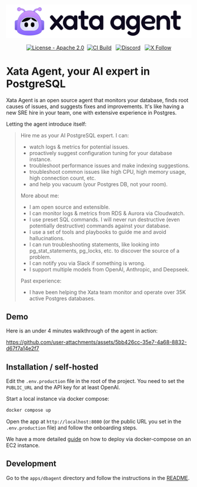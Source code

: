 <div align="center">
  <img src="brand-kit/banner/xata-agent-banner-github@2x.png" alt="xata agent logo" />
</div>

<p align="center">
  <a href="https://github.com/xataio/agent/blob/main/LICENSE"><img src="https://img.shields.io/badge/License-Apache_2.0-green" alt="License - Apache 2.0"></a>&nbsp;
  <a href="https://github.com/xataio/agent/actions?query=branch%3Amain"><img src="https://github.com/xataio/agent/actions/workflows/ci.yml/badge.svg" alt="CI Build"></a> &nbsp;
  <a href="https://xata.io/discord"><img src="https://img.shields.io/discord/996791218879086662?label=Discord" alt="Discord"></a> &nbsp;
  <a href="https://twitter.com/xata"><img src="https://img.shields.io/twitter/follow/xata?style=flat" alt="X Follow" /> </a>
</p>

# Xata Agent, your AI expert in PostgreSQL

Xata Agent is an open source agent that monitors your database, finds root causes of issues, and suggests fixes and improvements. It's like having a new SRE hire in your team, one with extensive experience in Postgres.

Letting the agent introduce itself:

> Hire me as your AI PostgreSQL expert. I can:
>
> - watch logs & metrics for potential issues.
> - proactively suggest configuration tuning for your database instance.
> - troubleshoot performance issues and make indexing suggestions.
> - troubleshoot common issues like high CPU, high memory usage, high connection count, etc.
> - and help you vacuum (your Postgres DB, not your room).
>
> More about me:
>
> - I am open source and extensible.
> - I can monitor logs & metrics from RDS & Aurora via Cloudwatch.
> - I use preset SQL commands. I will never run destructive (even potentially destructive) commands against your database.
> - I use a set of tools and playbooks to guide me and avoid hallucinations.
> - I can run troubleshooting statements, like looking into pg_stat_statements, pg_locks, etc. to discover the source of a problem.
> - I can notify you via Slack if something is wrong.
> - I support multiple models from OpenAI, Anthropic, and Deepseek.
>
> Past experience:
>
> - I have been helping the Xata team monitor and operate over 35K active Postgres databases.

## Demo

Here is an under 4 minutes walkthrough of the agent in action:

https://github.com/user-attachments/assets/5bb426cc-35e7-4a68-8832-d67f7a14e2f7

## Installation / self-hosted

Edit the `.env.production` file in the root of the project. You need to set the `PUBLIC_URL` and the API key for at least OpenAI.

Start a local instance via docker compose:

```bash
docker compose up
```

Open the app at `http://localhost:8080` (or the public URL you set in the `.env.production` file) and follow the onboarding steps.

We have a more detailed [guide](https://github.com/xataio/agent/wiki/Xata-Agent-%E2%80%90-Deploy-on-EC2) on how to deploy via docker-compose on an EC2 instance.

## Development

Go to the `apps/dbagent` directory and follow the instructions in the [README](./apps/dbagent/README.md).
